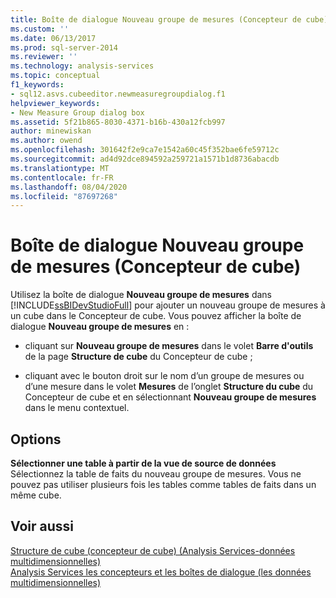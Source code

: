 ```yaml
---
title: Boîte de dialogue Nouveau groupe de mesures (Concepteur de cube) | Microsoft Docs
ms.custom: ''
ms.date: 06/13/2017
ms.prod: sql-server-2014
ms.reviewer: ''
ms.technology: analysis-services
ms.topic: conceptual
f1_keywords:
- sql12.asvs.cubeeditor.newmeasuregroupdialog.f1
helpviewer_keywords:
- New Measure Group dialog box
ms.assetid: 5f21b865-8030-4371-b16b-430a12fcb997
author: minewiskan
ms.author: owend
ms.openlocfilehash: 301642f2e9ca7e1542a60c45f352bae6fe59712c
ms.sourcegitcommit: ad4d92dce894592a259721a1571b1d8736abacdb
ms.translationtype: MT
ms.contentlocale: fr-FR
ms.lasthandoff: 08/04/2020
ms.locfileid: "87697268"
---
```

# <a name="new-measure-group-dialog-box-cube-designer"></a>Boîte de dialogue Nouveau groupe de mesures (Concepteur de cube)
  Utilisez la boîte de dialogue **Nouveau groupe de mesures** dans [!INCLUDE[ssBIDevStudioFull](../includes/ssbidevstudiofull-md.md)] pour ajouter un nouveau groupe de mesures à un cube dans le Concepteur de cube. Vous pouvez afficher la boîte de dialogue **Nouveau groupe de mesures** en :  
  
-   cliquant sur **Nouveau groupe de mesures** dans le volet **Barre d'outils** de la page **Structure de cube** du Concepteur de cube ;  
  
-   cliquant avec le bouton droit sur le nom d’un groupe de mesures ou d’une mesure dans le volet **Mesures** de l’onglet **Structure du cube** du Concepteur de cube et en sélectionnant **Nouveau groupe de mesures** dans le menu contextuel.  
  
## <a name="options"></a>Options  
 **Sélectionner une table à partir de la vue de source de données**  
 Sélectionnez la table de faits du nouveau groupe de mesures. Vous ne pouvez pas utiliser plusieurs fois les tables comme tables de faits dans un même cube.  
  
## <a name="see-also"></a>Voir aussi  
 [Structure de cube &#40;concepteur de cube&#41; &#40;Analysis Services-données multidimensionnelles&#41;](cube-structure-cube-designer-analysis-services-multidimensional-data.md)   
 [Analysis Services les concepteurs et les boîtes de dialogue &#40;les données multidimensionnelles&#41;](analysis-services-designers-and-dialog-boxes-multidimensional-data.md)  
  
  
